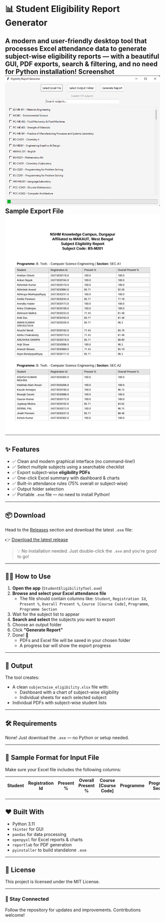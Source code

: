 # 📊 Student Eligibility Report Generator

A modern and user-friendly desktop tool that processes Excel attendance data to generate subject-wise eligibility reports — with a beautiful GUI, PDF exports, search & filtering, and no need for Python installation!
**Screenshot**
![Screenshot](./Eligibility_Generator_Screenshot.png)
**Sample Export File**
![Export](./Sample_Export_File.png)
---

## ✨ Features

- ✅ Clean and modern graphical interface (no command-line!)
- ✅ Select multiple subjects using a searchable checklist
- ✅ Export subject-wise **eligibility PDFs**
- ✅ One-click Excel summary with dashboard & charts
- ✅ Built-in attendance rules (75% overall or subject-wise)
- ✅ Output folder selection
- ✅ Portable `.exe` file — no need to install Python!

---

## 📦 Download

Head to the [Releases](https://github.com/aurghya-0/Eligibility-Report-Creator/releases) section and download the latest `.exe` file:

👉 [Download the latest release](https://github.com/aurghya-0/Eligibility-Report-Creator/releases/latest)

> 💡 No installation needed. Just double-click the `.exe` and you're good to go!

---

## 🧑‍💻 How to Use

1. **Open the app** (`StudentEligibilityTool.exe`)
2. **Browse and select your Excel attendance file**
   - The file should contain columns like: `Student`, `Registration Id`, `Present %`, `Overall Present %`, `Course [Course Code]`, `Programme`, `Programme Section`
3. Wait for the subject list to appear
4. **Search and select** the subjects you want to export
5. Choose an output folder
6. Click **"Generate Report"**
7. Done! 🎉
   - PDFs and Excel file will be saved in your chosen folder
   - A progress bar will show the export progress

---

## 📂 Output

The tool creates:
- A clean `subjectwise_eligibility.xlsx` file with:
  - Dashboard with a chart of subject-wise eligibility
  - Individual sheets for each selected subject
- Individual PDFs with subject-wise student lists

---

## 🛠 Requirements

None! Just download the `.exe` — no Python or setup needed.

---

## 🧾 Sample Format for Input File

Make sure your Excel file includes the following columns:

| Student | Registration Id | Present % | Overall Present % | Course [Course Code] | Programme | Programme Section |
|---------|------------------|-----------|--------------------|-----------------------|-----------|--------------------|


---

## ❤️ Built With

- Python 3.11
- `tkinter` for GUI
- `pandas` for data processing
- `openpyxl` for Excel reports & charts
- `reportlab` for PDF generation
- `pyinstaller` to build standalone `.exe`

---

## 📃 License

This project is licensed under the MIT License.

---

### 🔗 Stay Connected

Follow the repository for updates and improvements. Contributions welcome!

